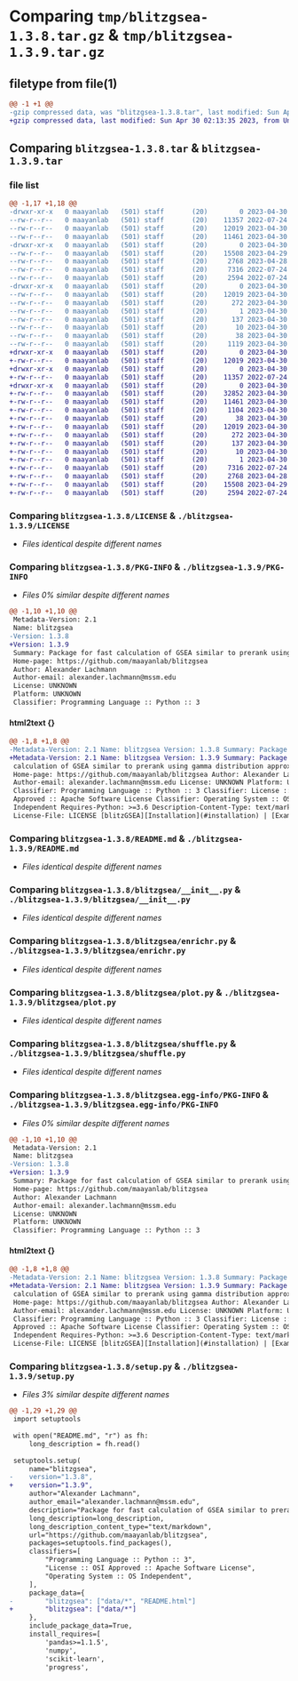 # Comparing `tmp/blitzgsea-1.3.8.tar.gz` & `tmp/blitzgsea-1.3.9.tar.gz`

## filetype from file(1)

```diff
@@ -1 +1 @@
-gzip compressed data, was "blitzgsea-1.3.8.tar", last modified: Sun Apr 30 01:34:50 2023, max compression
+gzip compressed data, last modified: Sun Apr 30 02:13:35 2023, from Unix
```

## Comparing `blitzgsea-1.3.8.tar` & `blitzgsea-1.3.9.tar`

### file list

```diff
@@ -1,17 +1,18 @@
-drwxr-xr-x   0 maayanlab   (501) staff       (20)        0 2023-04-30 01:34:50.281338 blitzgsea-1.3.8/
--rw-r--r--   0 maayanlab   (501) staff       (20)    11357 2022-07-24 15:38:47.000000 blitzgsea-1.3.8/LICENSE
--rw-r--r--   0 maayanlab   (501) staff       (20)    12019 2023-04-30 01:34:50.280868 blitzgsea-1.3.8/PKG-INFO
--rw-r--r--   0 maayanlab   (501) staff       (20)    11461 2023-04-30 01:15:44.000000 blitzgsea-1.3.8/README.md
-drwxr-xr-x   0 maayanlab   (501) staff       (20)        0 2023-04-30 01:34:50.279758 blitzgsea-1.3.8/blitzgsea/
--rw-r--r--   0 maayanlab   (501) staff       (20)    15508 2023-04-29 01:49:21.000000 blitzgsea-1.3.8/blitzgsea/__init__.py
--rw-r--r--   0 maayanlab   (501) staff       (20)     2768 2023-04-28 02:23:48.000000 blitzgsea-1.3.8/blitzgsea/enrichr.py
--rw-r--r--   0 maayanlab   (501) staff       (20)     7316 2022-07-24 15:38:47.000000 blitzgsea-1.3.8/blitzgsea/plot.py
--rw-r--r--   0 maayanlab   (501) staff       (20)     2594 2022-07-24 15:38:47.000000 blitzgsea-1.3.8/blitzgsea/shuffle.py
-drwxr-xr-x   0 maayanlab   (501) staff       (20)        0 2023-04-30 01:34:50.280599 blitzgsea-1.3.8/blitzgsea.egg-info/
--rw-r--r--   0 maayanlab   (501) staff       (20)    12019 2023-04-30 01:34:50.000000 blitzgsea-1.3.8/blitzgsea.egg-info/PKG-INFO
--rw-r--r--   0 maayanlab   (501) staff       (20)      272 2023-04-30 01:34:50.000000 blitzgsea-1.3.8/blitzgsea.egg-info/SOURCES.txt
--rw-r--r--   0 maayanlab   (501) staff       (20)        1 2023-04-30 01:34:50.000000 blitzgsea-1.3.8/blitzgsea.egg-info/dependency_links.txt
--rw-r--r--   0 maayanlab   (501) staff       (20)      137 2023-04-30 01:34:50.000000 blitzgsea-1.3.8/blitzgsea.egg-info/requires.txt
--rw-r--r--   0 maayanlab   (501) staff       (20)       10 2023-04-30 01:34:50.000000 blitzgsea-1.3.8/blitzgsea.egg-info/top_level.txt
--rw-r--r--   0 maayanlab   (501) staff       (20)       38 2023-04-30 01:34:50.281509 blitzgsea-1.3.8/setup.cfg
--rw-r--r--   0 maayanlab   (501) staff       (20)     1119 2023-04-30 01:34:07.000000 blitzgsea-1.3.8/setup.py
+drwxr-xr-x   0 maayanlab   (501) staff       (20)        0 2023-04-30 02:13:35.000000 ./blitzgsea-1.3.9/
+-rw-r--r--   0 maayanlab   (501) staff       (20)    12019 2023-04-30 02:13:35.000000 ./blitzgsea-1.3.9/PKG-INFO
+drwxr-xr-x   0 maayanlab   (501) staff       (20)        0 2023-04-30 02:13:35.000000 ./blitzgsea-1.3.9/blitzgsea/
+-rw-r--r--   0 maayanlab   (501) staff       (20)    11357 2022-07-24 15:38:47.000000 ./blitzgsea-1.3.9/LICENSE
+drwxr-xr-x   0 maayanlab   (501) staff       (20)        0 2023-04-30 02:13:35.000000 ./blitzgsea-1.3.9/blitzgsea.egg-info/
+-rw-r--r--   0 maayanlab   (501) staff       (20)    32852 2023-04-30 02:13:35.000000 ./blitzgsea-1.3.9/README.html
+-rw-r--r--   0 maayanlab   (501) staff       (20)    11461 2023-04-30 01:15:44.000000 ./blitzgsea-1.3.9/README.md
+-rw-r--r--   0 maayanlab   (501) staff       (20)     1104 2023-04-30 02:13:20.000000 ./blitzgsea-1.3.9/setup.py
+-rw-r--r--   0 maayanlab   (501) staff       (20)       38 2023-04-30 02:13:35.000000 ./blitzgsea-1.3.9/setup.cfg
+-rw-r--r--   0 maayanlab   (501) staff       (20)    12019 2023-04-30 02:13:35.000000 ./blitzgsea-1.3.9/blitzgsea.egg-info/PKG-INFO
+-rw-r--r--   0 maayanlab   (501) staff       (20)      272 2023-04-30 02:13:35.000000 ./blitzgsea-1.3.9/blitzgsea.egg-info/SOURCES.txt
+-rw-r--r--   0 maayanlab   (501) staff       (20)      137 2023-04-30 02:13:35.000000 ./blitzgsea-1.3.9/blitzgsea.egg-info/requires.txt
+-rw-r--r--   0 maayanlab   (501) staff       (20)       10 2023-04-30 02:13:35.000000 ./blitzgsea-1.3.9/blitzgsea.egg-info/top_level.txt
+-rw-r--r--   0 maayanlab   (501) staff       (20)        1 2023-04-30 02:13:35.000000 ./blitzgsea-1.3.9/blitzgsea.egg-info/dependency_links.txt
+-rw-r--r--   0 maayanlab   (501) staff       (20)     7316 2022-07-24 15:38:47.000000 ./blitzgsea-1.3.9/blitzgsea/plot.py
+-rw-r--r--   0 maayanlab   (501) staff       (20)     2768 2023-04-28 02:23:48.000000 ./blitzgsea-1.3.9/blitzgsea/enrichr.py
+-rw-r--r--   0 maayanlab   (501) staff       (20)    15508 2023-04-29 01:49:21.000000 ./blitzgsea-1.3.9/blitzgsea/__init__.py
+-rw-r--r--   0 maayanlab   (501) staff       (20)     2594 2022-07-24 15:38:47.000000 ./blitzgsea-1.3.9/blitzgsea/shuffle.py
```

### Comparing `blitzgsea-1.3.8/LICENSE` & `./blitzgsea-1.3.9/LICENSE`

 * *Files identical despite different names*

### Comparing `blitzgsea-1.3.8/PKG-INFO` & `./blitzgsea-1.3.9/PKG-INFO`

 * *Files 0% similar despite different names*

```diff
@@ -1,10 +1,10 @@
 Metadata-Version: 2.1
 Name: blitzgsea
-Version: 1.3.8
+Version: 1.3.9
 Summary: Package for fast calculation of GSEA similar to prerank using gamma distribution approximation.
 Home-page: https://github.com/maayanlab/blitzgsea
 Author: Alexander Lachmann
 Author-email: alexander.lachmann@mssm.edu
 License: UNKNOWN
 Platform: UNKNOWN
 Classifier: Programming Language :: Python :: 3
```

#### html2text {}

```diff
@@ -1,8 +1,8 @@
-Metadata-Version: 2.1 Name: blitzgsea Version: 1.3.8 Summary: Package for fast
+Metadata-Version: 2.1 Name: blitzgsea Version: 1.3.9 Summary: Package for fast
 calculation of GSEA similar to prerank using gamma distribution approximation.
 Home-page: https://github.com/maayanlab/blitzgsea Author: Alexander Lachmann
 Author-email: alexander.lachmann@mssm.edu License: UNKNOWN Platform: UNKNOWN
 Classifier: Programming Language :: Python :: 3 Classifier: License :: OSI
 Approved :: Apache Software License Classifier: Operating System :: OS
 Independent Requires-Python: >=3.6 Description-Content-Type: text/markdown
 License-File: LICENSE [blitzGSEA][Installation](#installation) | [Example]
```

### Comparing `blitzgsea-1.3.8/README.md` & `./blitzgsea-1.3.9/README.md`

 * *Files identical despite different names*

### Comparing `blitzgsea-1.3.8/blitzgsea/__init__.py` & `./blitzgsea-1.3.9/blitzgsea/__init__.py`

 * *Files identical despite different names*

### Comparing `blitzgsea-1.3.8/blitzgsea/enrichr.py` & `./blitzgsea-1.3.9/blitzgsea/enrichr.py`

 * *Files identical despite different names*

### Comparing `blitzgsea-1.3.8/blitzgsea/plot.py` & `./blitzgsea-1.3.9/blitzgsea/plot.py`

 * *Files identical despite different names*

### Comparing `blitzgsea-1.3.8/blitzgsea/shuffle.py` & `./blitzgsea-1.3.9/blitzgsea/shuffle.py`

 * *Files identical despite different names*

### Comparing `blitzgsea-1.3.8/blitzgsea.egg-info/PKG-INFO` & `./blitzgsea-1.3.9/blitzgsea.egg-info/PKG-INFO`

 * *Files 0% similar despite different names*

```diff
@@ -1,10 +1,10 @@
 Metadata-Version: 2.1
 Name: blitzgsea
-Version: 1.3.8
+Version: 1.3.9
 Summary: Package for fast calculation of GSEA similar to prerank using gamma distribution approximation.
 Home-page: https://github.com/maayanlab/blitzgsea
 Author: Alexander Lachmann
 Author-email: alexander.lachmann@mssm.edu
 License: UNKNOWN
 Platform: UNKNOWN
 Classifier: Programming Language :: Python :: 3
```

#### html2text {}

```diff
@@ -1,8 +1,8 @@
-Metadata-Version: 2.1 Name: blitzgsea Version: 1.3.8 Summary: Package for fast
+Metadata-Version: 2.1 Name: blitzgsea Version: 1.3.9 Summary: Package for fast
 calculation of GSEA similar to prerank using gamma distribution approximation.
 Home-page: https://github.com/maayanlab/blitzgsea Author: Alexander Lachmann
 Author-email: alexander.lachmann@mssm.edu License: UNKNOWN Platform: UNKNOWN
 Classifier: Programming Language :: Python :: 3 Classifier: License :: OSI
 Approved :: Apache Software License Classifier: Operating System :: OS
 Independent Requires-Python: >=3.6 Description-Content-Type: text/markdown
 License-File: LICENSE [blitzGSEA][Installation](#installation) | [Example]
```

### Comparing `blitzgsea-1.3.8/setup.py` & `./blitzgsea-1.3.9/setup.py`

 * *Files 3% similar despite different names*

```diff
@@ -1,29 +1,29 @@
 import setuptools
 
 with open("README.md", "r") as fh:
     long_description = fh.read()
 
 setuptools.setup(
     name="blitzgsea",
-    version="1.3.8",
+    version="1.3.9",
     author="Alexander Lachmann",
     author_email="alexander.lachmann@mssm.edu",
     description="Package for fast calculation of GSEA similar to prerank using gamma distribution approximation.",
     long_description=long_description,
     long_description_content_type="text/markdown",
     url="https://github.com/maayanlab/blitzgsea",
     packages=setuptools.find_packages(),
     classifiers=[
         "Programming Language :: Python :: 3",
         "License :: OSI Approved :: Apache Software License",
         "Operating System :: OS Independent",
     ],
     package_data={
-        "blitzgsea": ["data/*", "README.html"]
+        "blitzgsea": ["data/*"]
     },
     include_package_data=True,
     install_requires=[
         'pandas>=1.1.5',
         'numpy',
         'scikit-learn',
         'progress',
```

